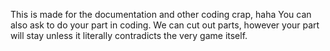 This is made for the documentation and other coding crap, haha
You can also ask to do your part in coding.
We can cut out parts, however your part will stay unless it literally contradicts the very game itself.
